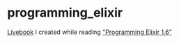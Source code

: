 # programming_elixir
[Livebook](https://github.com/livebook-dev/livebook) I created while reading ["Programming Elixir 1.6"](https://pragprog.com/titles/elixir16/programming-elixir-1-6/)
